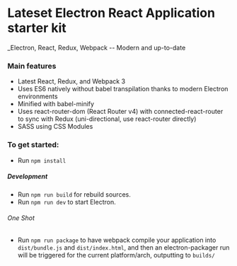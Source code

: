 # Lateset Electron React Application starter kit
_Electron, React, Redux, Webpack -- Modern and up-to-date

### Main features
* Latest React, Redux, and Webpack 3
* Uses ES6 natively without babel transpilation thanks to modern Electron environments
* Minified with babel-minify
* Uses react-router-dom (React Router v4) with connected-react-router to sync with Redux (uni-directional, use react-router directly)
* SASS using CSS Modules

### To get started:
* Run `npm install`

##### Development
* Run `npm run build` for rebuild sources.
* Run `npm run dev` to start Electron.

###### One Shot
* Run `npm run package` to have webpack compile your application into `dist/bundle.js` and `dist/index.html`, and then an electron-packager run will be triggered for the current platform/arch, outputting to `builds/`
